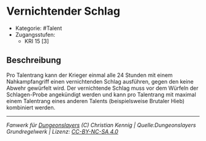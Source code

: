 <!---
Dies ist ein Fanwerk für DUNGEONSLAYERS (C) von Christian Kennig

Quellen:      [Dungeonslayers Grundregelwerk](https://www.f-space.de/ds4/downloads.html)
              [Talentbeschreibungen](https://www.f-space.de/ds4/tools-talentcards.html)
License:      [CC-BY-NC-SA 4.0](https://creativecommons.org/licenses/by-nc-sa/4.0/deed.de)
Richtlinien:  [Fanwerkrichtlinien](https://www.dungeonslayers.net/fanwerk-richtlinien/)
Autor:        Zauberlehrling
-->

  
# Vernichtender Schlag  
- Kategorie: #Talent  
- Zugangsstufen:  
  - KRI 15 [3]  

## Beschreibung  
Pro Talentrang kann der Krieger einmal alle 24 Stunden mit einem Nahkampfangriff einen vernichtenden Schlag ausführen, gegen den keine Abwehr gewürfelt wird. Der vernichtende Schlag muss vor dem Würfeln der Schlagen-Probe angekündigt werden und kann pro Talentrang mit maximal einem Talentrang eines anderen Talents (beispielsweise Brutaler Hieb) kombiniert werden.


___  
*Fanwerk für [Dungeonslayers](https://www.dungeonslayers.net/) (C) Christian Kennig | Quelle:Dungeonslayers Grundregelwerk | Lizenz: [CC-BY-NC-SA 4.0](https://creativecommons.org/licenses/by-nc-sa/4.0/deed.de)*  